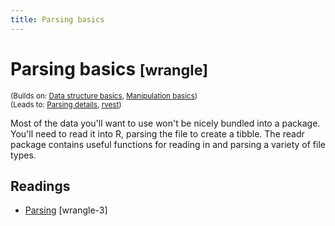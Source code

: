 ```yaml
---
title: Parsing basics
---
```


<!-- Generated automatically from parse-basics.yml. Do not edit by hand -->

# Parsing basics <small class='wrangle'>[wrangle]</small>
<small>(Builds on: [Data structure basics](data-structure-basics.md), [Manipulation basics](manip-basics.md))</small>  
<small>(Leads to: [Parsing details](parse-details.md), [rvest](rvest.md))</small>

Most of the data you'll want to use won't be nicely bundled into a package. You'll
need to read it into R, parsing the file to create a tibble. The readr package
contains useful functions for reading in and parsing a variety of file types.

## Readings

  * [Parsing](https://dcl-wrangle.stanford.edu/parse-basics.html) [wrangle-3]


